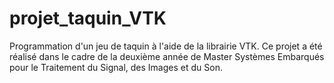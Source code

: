 # projet_taquin_VTK
Programmation d'un jeu de taquin à l'aide de la librairie VTK. Ce projet a été réalisé dans le cadre de la deuxième année de Master Systèmes Embarqués pour le Traitement du Signal, des Images et du Son. 
